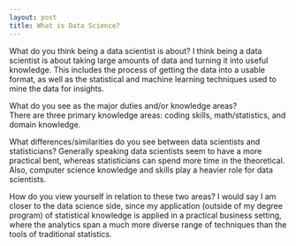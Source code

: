 ```yaml
---
layout: post
title: What is Data Science? 
---
```


What do you think being a data scientist is about? 
I think being a data scientist is about taking large amounts of data and turning it into useful knowledge. This includes the process of getting the data into a usable format, as well as the statistical and machine learning techniques used to mine the data for insights.

What do you see as the major duties and/or knowledge areas?  
There are three primary knowledge areas: coding skills, math/statistics, and domain knowledge.

What differences/similarities do you see between data scientists and statisticians? 
Generally speaking data scientists seem to have a more practical bent, whereas statisticians can spend more time in the theoretical. Also, computer science knowledge and skills play a heavier role for data scientists.

How do you view yourself in relation to these two areas?
I would say I am closer to the data science side, since my application (outside of my degree program) of statistical knowledge is applied in a practical business setting, where the analytics span a much more diverse range of techniques than the tools of traditional statistics.
